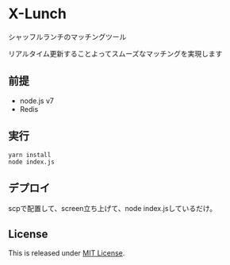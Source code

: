 # X-Lunch

シャッフルランチのマッチングツール

リアルタイム更新することよってスムーズなマッチングを実現します

## 前提

- node.js v7
- Redis

## 実行

```
yarn install
node index.js
```

## デプロイ

scpで配置して、screen立ち上げて、node index.jsしているだけ。

## License

This is released under [MIT License](http://narazaka.net/license/MIT?2017).
